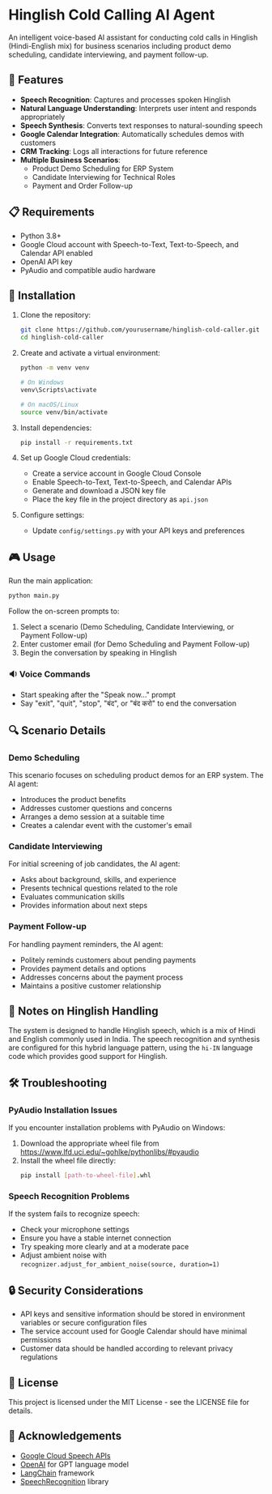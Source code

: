 # Hinglish Cold Calling AI Agent

An intelligent voice-based AI assistant for conducting cold calls in Hinglish (Hindi-English mix) for business scenarios including product demo scheduling, candidate interviewing, and payment follow-up.

## 🚀 Features

- **Speech Recognition**: Captures and processes spoken Hinglish
- **Natural Language Understanding**: Interprets user intent and responds appropriately
- **Speech Synthesis**: Converts text responses to natural-sounding speech
- **Google Calendar Integration**: Automatically schedules demos with customers
- **CRM Tracking**: Logs all interactions for future reference
- **Multiple Business Scenarios**:
  - Product Demo Scheduling for ERP System
  - Candidate Interviewing for Technical Roles
  - Payment and Order Follow-up

## 📋 Requirements

- Python 3.8+
- Google Cloud account with Speech-to-Text, Text-to-Speech, and Calendar API enabled
- OpenAI API key
- PyAudio and compatible audio hardware

## 🔧 Installation

1. Clone the repository:
   ```bash
   git clone https://github.com/yourusername/hinglish-cold-caller.git
   cd hinglish-cold-caller
   ```

2. Create and activate a virtual environment:
   ```bash
   python -m venv venv
   
   # On Windows
   venv\Scripts\activate
   
   # On macOS/Linux
   source venv/bin/activate
   ```

3. Install dependencies:
   ```bash
   pip install -r requirements.txt
   ```

4. Set up Google Cloud credentials:
   - Create a service account in Google Cloud Console
   - Enable Speech-to-Text, Text-to-Speech, and Calendar APIs
   - Generate and download a JSON key file
   - Place the key file in the project directory as `api.json`

5. Configure settings:
   - Update `config/settings.py` with your API keys and preferences

## 🎮 Usage

Run the main application:

```bash
python main.py
```

Follow the on-screen prompts to:
1. Select a scenario (Demo Scheduling, Candidate Interviewing, or Payment Follow-up)
2. Enter customer email (for Demo Scheduling and Payment Follow-up)
3. Begin the conversation by speaking in Hinglish

### 🔉 Voice Commands

- Start speaking after the "Speak now..." prompt
- Say "exit", "quit", "stop", "बंद", or "बंद करो" to end the conversation

## 🔍 Scenario Details

### Demo Scheduling

This scenario focuses on scheduling product demos for an ERP system. The AI agent:
- Introduces the product benefits
- Addresses customer questions and concerns
- Arranges a demo session at a suitable time
- Creates a calendar event with the customer's email

### Candidate Interviewing

For initial screening of job candidates, the AI agent:
- Asks about background, skills, and experience
- Presents technical questions related to the role
- Evaluates communication skills
- Provides information about next steps

### Payment Follow-up

For handling payment reminders, the AI agent:
- Politely reminds customers about pending payments
- Provides payment details and options
- Addresses concerns about the payment process
- Maintains a positive customer relationship

## 📝 Notes on Hinglish Handling

The system is designed to handle Hinglish speech, which is a mix of Hindi and English commonly used in India. The speech recognition and synthesis are configured for this hybrid language pattern, using the `hi-IN` language code which provides good support for Hinglish.

## 🛠️ Troubleshooting

### PyAudio Installation Issues

If you encounter installation problems with PyAudio on Windows:
1. Download the appropriate wheel file from https://www.lfd.uci.edu/~gohlke/pythonlibs/#pyaudio
2. Install the wheel file directly:
   ```bash
   pip install [path-to-wheel-file].whl
   ```

### Speech Recognition Problems

If the system fails to recognize speech:
- Check your microphone settings
- Ensure you have a stable internet connection
- Try speaking more clearly and at a moderate pace
- Adjust ambient noise with `recognizer.adjust_for_ambient_noise(source, duration=1)`

## 🔒 Security Considerations

- API keys and sensitive information should be stored in environment variables or secure configuration files
- The service account used for Google Calendar should have minimal permissions
- Customer data should be handled according to relevant privacy regulations

## 📄 License

This project is licensed under the MIT License - see the LICENSE file for details.

## 🙏 Acknowledgements

- [Google Cloud Speech APIs](https://cloud.google.com/speech-to-text)
- [OpenAI](https://openai.com/) for GPT language model
- [LangChain](https://github.com/hwchase17/langchain) framework
- [SpeechRecognition](https://pypi.org/project/SpeechRecognition/) library